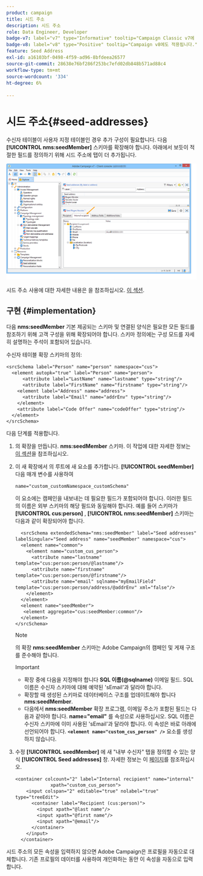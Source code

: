 ```yaml
---
product: campaign
title: 시드 주소
description: 시드 주소
role: Data Engineer, Developer
badge-v7: label="v7" type="Informative" tooltip="Campaign Classic v7에 적용"
badge-v8: label="v8" type="Positive" tooltip="Campaign v8에도 적용됩니다."
feature: Seed Address
exl-id: a16103bf-0498-4f59-ad96-8bfdeea26577
source-git-commit: 28638e76bf286f253bc7efd02db848b571ad88c4
workflow-type: tm+mt
source-wordcount: '334'
ht-degree: 6%

---
```


# 시드 주소{#seed-addresses}



수신자 테이블이 사용자 지정 테이블인 경우 추가 구성이 필요합니다. 다음 **[!UICONTROL nms:seedMember]** 스키마를 확장해야 합니다. 아래에서 보듯이 적절한 필드를 정의하기 위해 시드 주소에 탭이 더 추가됩니다.

![](assets/s_ncs_user_seedlist_new_tab.png)

시드 주소 사용에 대한 자세한 내용은 을 참조하십시오. [이 섹션](../../delivery/using/about-seed-addresses.md).

## 구현 {#implementation}

다음 **nms:seedMember** 기본 제공되는 스키마 및 연결된 양식은 필요한 모든 필드를 참조하기 위해 고객 구성을 위해 확장되어야 합니다. 스키마 정의에는 구성 모드를 자세히 설명하는 주석이 포함되어 있습니다.

수신자 테이블 확장 스키마의 정의:

```
<srcSchema label="Person" name="person" namespace="cus">
  <element autopk="true" label="Person" name="person">
      <attribute label="LastName" name="lastname" type="string"/>
      <attribute label="FirstName" name="firstname" type="string"/>
    <element label="Address" name="address">
      <attribute label="Email" name="addrEnv" type="string"/>
    </element>
    <attribute label="Code Offer" name="codeOffer" type="string"/>
  </element>
</srcSchema>
```

다음 단계를 적용합니다.

1. 의 확장을 만듭니다. **nms:seedMember** 스키마. 이 작업에 대한 자세한 정보는 [이 섹션](../../configuration/using/extending-a-schema.md)을 참조하십시오.
1. 이 새 확장에서 의 루트에 새 요소를 추가합니다. **[!UICONTROL seedMember]** 다음 매개 변수를 사용하여

   ```
   name="custom_customNamespace_customSchema"
   ```

   이 요소에는 캠페인을 내보내는 데 필요한 필드가 포함되어야 합니다. 이러한 필드의 이름은 외부 스키마의 해당 필드와 동일해야 합니다. 예를 들어 스키마가 **[!UICONTROL cus:person]** , **[!UICONTROL nms:seedMember]** 스키마는 다음과 같이 확장되어야 합니다.

   ```
     <srcSchema extendedSchema="nms:seedMember" label="Seed addresses" labelSingular="Seed address" name="seedMember" namespace="cus">
     <element name="common">
       <element name="custom_cus_person">
         <attribute name="lastname" template="cus:person:person/@lastname"/>
         <attribute name="firstname" template="cus:person:person/@firstname"/>
         <attribute name="email" sqlname="myEmailField" template="cus:person:person/address/@addrEnv" xml="false"/>
       </element>
     </element>
     <element name="seedMember">
      <element aggregate="cus:seedMember:common"/>
     </element>
   </srcSchema>
   ```

   >[!NOTE]
   >
   >의 확장 **nms:seedMember** 스키마는 Adobe Campaign의 캠페인 및 게재 구조를 준수해야 합니다.

   >[!IMPORTANT]
   >
   >
   >    
   >    
   >    * 확장 중에 다음을 지정해야 합니다 **SQL 이름(@sqlname)** 이메일 필드. SQL 이름은 수신자 스키마에 대해 예약된 &#39;sEmail&#39;과 달라야 합니다.
   >    * 확장할 때 생성된 스키마로 데이터베이스 구조를 업데이트해야 합니다 **nms:seedMember**.
   >    * 다음에서 **nms:seedMember** 확장 프로그램, 이메일 주소가 포함된 필드는 다음과 같아야 합니다. **name=&quot;email&quot;** 를 속성으로 사용하십시오. SQL 이름은 수신자 스키마에 이미 사용된 &#39;sEmail&#39;과 달라야 합니다. 이 속성은 바로 아래에 선언되어야 합니다. **`<element name="custom_cus_person" />`** 요소를 생성하지 않습니다.
   >    
   >

1. 수정 **[!UICONTROL seedMember]** 에 새 &quot;내부 수신자&quot; 탭을 정의할 수 있는 양식 **[!UICONTROL Seed addresses]** 창. 자세한 정보는 이 [페이지](../../configuration/using/form-structure.md)를 참조하십시오.

   ```
   <container colcount="2" label="Internal recipient" name="internal"
                xpath="custom_cus_person">
       <input colspan="2" editable="true" nolabel="true" type="treeEdit">
         <container label="Recipient (cus:person)">
           <input xpath="@last name"/>
           <input xpath="@first name"/>
           <input xpath="@email"/>
         </container>
       </input>
     </container>
   ```

시드 주소의 모든 속성을 입력하지 않으면 Adobe Campaign은 프로필을 자동으로 대체합니다. 기존 프로필의 데이터를 사용하여 개인화하는 동안 이 속성을 자동으로 입력합니다.
